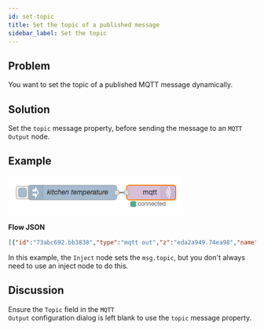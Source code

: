 ```yaml
---
id: set-topic
title: Set the topic of a published message
sidebar_label: Set the topic
---
```


## Problem

You want to set the topic of a published MQTT message dynamically.

## Solution

Set the `topic` message property, before sending the message to an <code class="node">MQTT Output</code> node.

## Example

![](../assets/mqtt/set-publish-topic.png)

<b>Flow JSON</b>
~~~json
[{"id":"73abc692.bb3838","type":"mqtt out","z":"eda2a949.74ea98","name":"","topic":"","qos":"","retain":"","broker":"61de5090.0f5d9","x":410,"y":300,"wires":[]},{"id":"ef5a01ee.a940d","type":"inject","z":"eda2a949.74ea98","name":"kitchen temperature","topic":"sensors/kitchen/temperature","payload":"22","payloadType":"num","repeat":"","crontab":"","once":false,"x":250,"y":300,"wires":[["73abc692.bb3838"]]},{"id":"61de5090.0f5d9","type":"mqtt-broker","z":"","broker":"localhost","port":"1883","clientid":"","usetls":false,"compatmode":true,"keepalive":"60","cleansession":true,"willTopic":"","willQos":"0","willPayload":"","birthTopic":"","birthQos":"0","birthPayload":""}]
~~~



In this example, the <code class="node">Inject</code> node sets the `msg.topic`,
but you don't always need to use an inject node to do this.

## Discussion

Ensure the `Topic` field in the <code class="node">MQTT Output</code> configuration dialog is left blank to use the `topic` message property.
